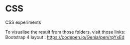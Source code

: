 # CSS
CSS experiments

To visualise the result from those folders, visit those links: </br>
Bootstrap 4 layout : https://codepen.io/Genia/pen/rpYxEd
